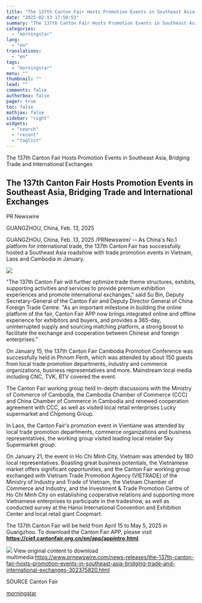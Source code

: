 ```yaml
---
title: "The 137th Canton Fair Hosts Promotion Events in Southeast Asia, Bridging Trade and International Exchanges"
date: "2025-02-13 17:50:53"
summary: "The 137th Canton Fair Hosts Promotion Events in Southeast Asia, Bridging Trade and International Exchanges The 137th Canton Fair Hosts Promotion Events in Southeast Asia, Bridging Trade and International Exchanges PR Newswire GUANGZHOU, China, Feb. 13, 2025 GUANGZHOU, China, Feb. 13, 2025 /PRNewswire/ -- As China's No.1 platform for international..."
categories:
  - "morningstar"
lang:
  - "en"
translations:
  - "en"
tags:
  - "morningstar"
menu: ""
thumbnail: ""
lead: ""
comments: false
authorbox: false
pager: true
toc: false
mathjax: false
sidebar: "right"
widgets:
  - "search"
  - "recent"
  - "taglist"
---
```


The 137th Canton Fair Hosts Promotion Events in Southeast Asia, Bridging Trade and International Exchanges

The 137th Canton Fair Hosts Promotion Events in Southeast Asia, Bridging Trade and International Exchanges
----------------------------------------------------------------------------------------------------------

PR Newswire

GUANGZHOU, China, Feb. 13, 2025


GUANGZHOU, China, Feb. 13, 2025 /PRNewswire/ -- As China's No.1 platform for international trade, the 137th Canton Fair has successfully hosted a Southeast Asia roadshow with trade promotion events in Vietnam, Laos and Cambodia in January.

[![](https://mma.prnewswire.com/media/2619533/image.jpg)](https://mma.prnewswire.com/media/2619533/image.html)

"The 137th Canton Fair will further optimize trade theme structures, exhibits, supporting activities and services to provide premium exhibition experiences and promote international exchanges," said Su Bin, Deputy Secretary-General of the Canton Fair and Deputy Director General of China Foreign Trade Centre. "As an important milestone in building the online platform of the fair, Canton Fair APP now brings integrated online and offline experience for exhibitors and buyers, and provides a 365-day, uninterrupted supply and sourcing matching platform, a strong boost to facilitate the exchange and cooperation between Chinese and foreign enterprises."

On January 15, the 137th Canton Fair Cambodia Promotion Conference was successfully held in Phnom Penh, which was attended by about 150 guests from local trade promotion departments, industry and commerce organizations, business representatives and more. Mainstream local media including CNC, TVK, BTV covered the event.

The Canton Fair working group held in-depth discussions with the Ministry of Commerce of Cambodia, the Cambodia Chamber of Commerce (CCC) and China Chamber of Commerce in Cambodia and renewed cooperation agreement with CCC, as well as visited local retail enterprises Lucky supermarket and Chipmong Group.

In Laos, the Canton Fair's promotion event in Vientiane was attended by local trade promotion departments, commerce organizations and business representatives, the working group visited leading local retailer Sky Supermarket group.

On January 21, the event in Ho Chi Minh City, Vietnam was attended by 180 local representatives. Boasting great business potentials, the Vietnamese market offers significant opportunities, and the Canton Fair working group exchanged with Vietnam Trade Promotion Agency (VIETRADE) of the Ministry of Industry and Trade of Vietnam, the Vietnam Chamber of Commerce and Industry, and the Investment & Trade Promotion Centre of Ho Chi Minh City on establishing cooperative relations and supporting more Vietnamese enterprises to participate in the tradeshow, as well as conducted survey at the Hanoi International Convention and Exhibition Center and local retail giant Coopmart.

The 137th Canton Fair will be held from April 15 to May 5, 2025 in Guangzhou. To download the Canton Fair APP, please visit **<https://cief.cantonfair.org.cn/en/app/appintro.html>**.

 ![](https://c212.net/c/img/favicon.png?sn=CN18761&sd=2025-02-13) View original content to download multimedia:<https://www.prnewswire.com/news-releases/the-137th-canton-fair-hosts-promotion-events-in-southeast-asia-bridging-trade-and-international-exchanges-302375820.html>

SOURCE Canton Fair

[morningstar](https://www.morningstar.com/news/pr-newswire/20250213cn18761/the-137th-canton-fair-hosts-promotion-events-in-southeast-asia-bridging-trade-and-international-exchanges)
